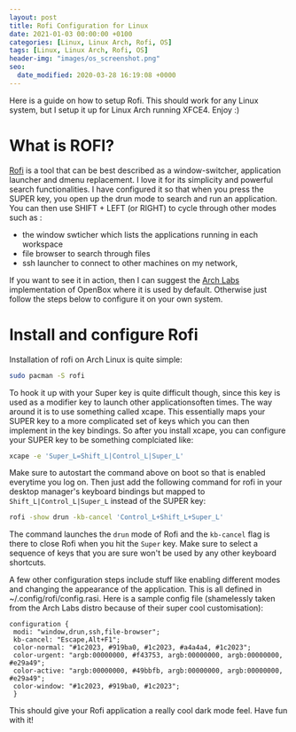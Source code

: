 ```yaml
---
layout: post
title: Rofi Configuration for Linux
date: 2021-01-03 00:00:00 +0100
categories: [Linux, Linux Arch, Rofi, OS]
tags: [Linux, Linux Arch, Rofi, OS]
header-img: "images/os_screenshot.png"
seo:
  date_modified: 2020-03-28 16:19:08 +0000
---
```


Here is a guide on how to setup Rofi. This should work for any Linux system, but I setup it up for Linux Arch running XFCE4. Enjoy :)

# What is ROFI?

[Rofi](https://github.com/davatorium/rofi) is a tool that can be best described as a window-switcher, application launcher and dmenu replacement. I love it for its simplicity and powerful search functionalities. I have configured it so that when you press the SUPER key, you open up the drun mode to search and run an application. You can then use SHIFT + LEFT (or RIGHT) to cycle through other modes such as :
* the window swticher which lists the applications running in each workspace
* file browser to search through files
* ssh launcher to connect to other machines on my network, 

If you want to see it in action, then I can suggest the [Arch Labs](https://archlabslinux.com/) implementation of OpenBox where it is used by default. Otherwise just follow the steps below to configure it on your own system. 


# Install and configure Rofi

Installation of rofi on Arch Linux is quite simple:

```bash
sudo pacman -S rofi
```

To hook it up with your Super key is quite difficult though, since this key is used as a modifier key to launch other applicationsoften times. The way around it is to use something called xcape. This essentially maps your SUPER key to a more complicated set of keys which you can then implement in the key bindings. So after you install xcape, you can configure your SUPER key to be something complciated like:

```bash
xcape -e 'Super_L=Shift_L|Control_L|Super_L'
```

Make sure to autostart the command above on boot so that is enabled everytime you log on. Then just add the following command for rofi in your desktop manager's keyboard bindings but mapped to `Shift_L|Control_L|Super_L` instead of the SUPER key:

```bash
rofi -show drun -kb-cancel 'Control_L+Shift_L+Super_L'
```

The command launches the `drun` mode of Rofi and the `kb-cancel` flag is there to close Rofi when you hit the `Super` key. Make sure to select a sequence of keys that you are sure won't be used by any other keyboard shortcuts.

A few other configuration steps include stuff like enabling different modes and changing the appearance of the application. This is all defined in ~/.config/rofi/config.rasi. Here is a sample config file (shamelessly taken from the Arch Labs distro because of their super cool customisation):
```
configuration {
 modi: "window,drun,ssh,file-browser";
 kb-cancel: "Escape,Alt+F1";
 color-normal: "#1c2023, #919ba0, #1c2023, #a4a4a4, #1c2023";
 color-urgent: "argb:00000000, #f43753, argb:00000000, argb:00000000, #e29a49";
 color-active: "argb:00000000, #49bbfb, argb:00000000, argb:00000000, #e29a49";
 color-window: "#1c2023, #919ba0, #1c2023";
 }
 ```

 This should give your Rofi application a really cool dark mode feel. Have fun with it!